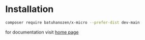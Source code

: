 # Installation

```bash 
composer require batuhanozen/x-micro --prefer-dist dev-main
``` 

for documentation visit [home page](https://bb7hn.github.io/XMicro/)